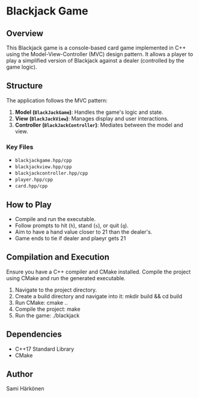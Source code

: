 # Blackjack Game

## Overview
This Blackjack game is a console-based card game implemented in C++ using the Model-View-Controller (MVC) design pattern. It allows a player to play a simplified version of Blackjack against a dealer (controlled by the game logic).

## Structure
The application follows the MVC pattern:

1. **Model (`BlackJackGame`)**: Handles the game's logic and state.
2. **View (`BlackJackView`)**: Manages display and user interactions.
3. **Controller (`BlackJackController`)**: Mediates between the model and view.

### Key Files
- `blackjackgame.hpp/cpp`
- `blackjackview.hpp/cpp`
- `blackjackcontroller.hpp/cpp`
- `player.hpp/cpp`
- `card.hpp/cpp`

## How to Play
- Compile and run the executable.
- Follow prompts to hit (`h`), stand (`s`), or quit (`q`).
- Aim to have a hand value closer to 21 than the dealer's.
- Game ends to tie if dealer and plaeyr gets 21

## Compilation and Execution
Ensure you have a C++ compiler and CMake installed. Compile the project using CMake and run the generated executable.

1. Navigate to the project directory.
2. Create a build directory and navigate into it: mkdir build && cd build
3. Run CMake: cmake ..
4. Compile the project: make
5. Run the game: ./blackjack

## Dependencies
- C++17 Standard Library
- CMake

## Author
Sami Härkönen

